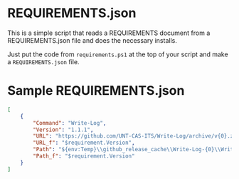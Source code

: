 # REQUIREMENTS.json

This is a simple script that reads a REQUIREMENTS document from a REQUIREMENTS.json file and does the necessary installs.

Just put the code from `requirements.ps1` at the top of your script and make a `REQUIREMENTS.json` file.

# Sample REQUIREMENTS.json

```json
[
	{
		"Command": "Write-Log",
		"Version": "1.1.1",
		"URL": "https://github.com/UNT-CAS-ITS/Write-Log/archive/v{0}.zip",
		"URL_f": "$requirement.Version",
		"Path": "${env:Temp}\\github_release_cache\\Write-Log-{0}\\Write-Log.ps1",
		"Path_f": "$requirement.Version"
	}
]
```
